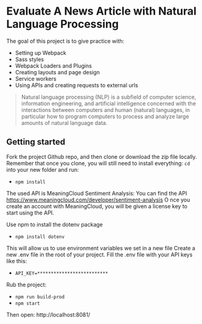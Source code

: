 # Evaluate A News Article with Natural Language Processing

The goal of this project is to give practice with:
- Setting up Webpack
- Sass styles
- Webpack Loaders and Plugins
- Creating layouts and page design
- Service workers
- Using APIs and creating requests to external urls

> Natural language processing (NLP) is a subfield of computer science, information engineering, and artificial intelligence
concerned with the interactions between computers and human (natural) languages, in particular how to program computers to
process and analyze large amounts of natural language data.

## Getting started
Fork the project Github repo, and then clone or download the zip file locally. Remember that once you clone, you will still need to install everything:
`cd` into your new folder and run:
- `npm install`

The used API is MeaningCloud Sentiment Analysis:
You can find the API https://www.meaningcloud.com/developer/sentiment-analysis O
nce you create an account with MeaningCloud, you will be given a license key to start using the API. 

Use npm to install the dotenv package 
- `npm install dotenv`

This will allow us to use environment variables we set in a new file
Create a new .env file in the root of your project.
Fill the .env file with your API keys like this:

- `API_KEY=**************************`

Rub the project:
- `npm run build-prod`
- `npm start`

Then open:
http://localhost:8081/

